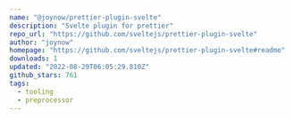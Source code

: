 ```yaml
---
name: "@joynow/prettier-plugin-svelte"
description: "Svelte plugin for prettier"
repo_url: "https://github.com/sveltejs/prettier-plugin-svelte"
author: "joynow"
homepage: "https://github.com/sveltejs/prettier-plugin-svelte#readme"
downloads: 1
updated: "2022-08-29T06:05:29.810Z"
github_stars: 761
tags: 
  - tooling
  - preprocessor
---
```

